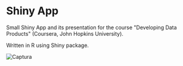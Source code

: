 # Shiny App
Small Shiny App and its presentation for the course "Developing Data Products" (Coursera, John Hopkins University). 

Written in R using Shiny package.

![Captura](https://user-images.githubusercontent.com/40747197/59857028-fb671300-936f-11e9-9ac9-23a54b2c29e5.PNG)


